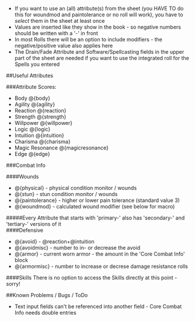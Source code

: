 * If you want to use an (all) attribute(s) from the sheet (you HAVE TO do this for woundmod and paintolerance or no roll will work), you have to *select* them in the sheet at least once
* Values are inserted like they show in the book - so negative numbers should be written with a '-' in front
* In most Rolls there will be an option to include modifiers - the negative/positive value also applies here
* The Drain/Fade Attribute and Software/Spellcasting fields in the upper part of the sheet are needed if you want to use the integrated roll for the Spells you entered

##Useful Attributes

###Attribute Scores:
* Body @{body}
* Agility @{agility}
* Reaction @{reaction}
* Strength @{strength}
* Willpower @{willpower}
* Logic @{logic}
* Intuition @{intuition}
* Charisma @{charisma}
* Magic Resonance @{magicresonance}
* Edge @{edge}
    
###Combat Info

####Wounds
* @{physical} - physical condition monitor / wounds
* @{stun} - stun condition monitor / wounds
* @{paintolerance} - higher or lower pain tolerance (standard value 3)
* @{woundmod} - calculated wound modifier (see below for macro)
  
#####Every Attribute that starts with 'primary-' also has 'secondary-' and 'tertiary-' versions of it  
####Defensive
* @{avoid} - @reaction+@intuition
* @{avoidmisc} - number to in- or decrease the avoid 
* @{armor} - current worn armor - the amount in the 'Core Combat Info' block
* @{armormisc} - number to increase or decrese damage resistance rolls

####Skills
There is no option to access the Skills directly at this point - sorry!

##Known Problems / Bugs / ToDo

* Text input fields can't be referenced into another field - Core Combat Info needs double entries
